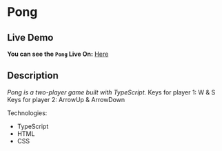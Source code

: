 # Pong

## Live Demo
**You can see the `Pong` Live On:** [Here](https://pong-by-barak.netlify.app/)

## Description
_Pong is a two-player game built with TypeScript._
Keys for player 1: W & S
Keys for player 2: ArrowUp & ArrowDown

Technologies:

- TypeScript
- HTML
- CSS

